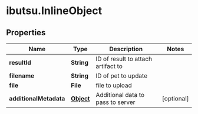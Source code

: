 # ibutsu.InlineObject

## Properties

Name | Type | Description | Notes
------------ | ------------- | ------------- | -------------
**resultId** | **String** | ID of result to attach artifact to | 
**filename** | **String** | ID of pet to update | 
**file** | **File** | file to upload | 
**additionalMetadata** | [**Object**](.md) | Additional data to pass to server | [optional] 


